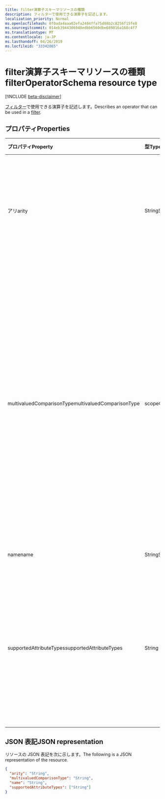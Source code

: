 ```yaml
---
title: filter演算子スキーマリソースの種類
description: フィルターで使用できる演算子を記述します。
localization_priority: Normal
ms.openlocfilehash: 0f0ada4aaa02efa2484ffa75d88b2c8256f15fe8
ms.sourcegitcommit: 014eb3944306948edbb6560dbe689816a168c4f7
ms.translationtype: MT
ms.contentlocale: ja-JP
ms.lasthandoff: 04/26/2019
ms.locfileid: "33342865"
---
```

# <a name="filteroperatorschema-resource-type"></a><span data-ttu-id="c18bf-103">filter演算子スキーマリソースの種類</span><span class="sxs-lookup"><span data-stu-id="c18bf-103">filterOperatorSchema resource type</span></span>

[!INCLUDE [beta-disclaimer](../../includes/beta-disclaimer.md)]

<span data-ttu-id="c18bf-104">[フィルター](synchronization-filter.md)で使用できる演算子を記述します。</span><span class="sxs-lookup"><span data-stu-id="c18bf-104">Describes an operator that can be used in a [filter](synchronization-filter.md).</span></span>

## <a name="properties"></a><span data-ttu-id="c18bf-105">プロパティ</span><span class="sxs-lookup"><span data-stu-id="c18bf-105">Properties</span></span>

| <span data-ttu-id="c18bf-106">プロパティ</span><span class="sxs-lookup"><span data-stu-id="c18bf-106">Property</span></span>                   | <span data-ttu-id="c18bf-107">型</span><span class="sxs-lookup"><span data-stu-id="c18bf-107">Type</span></span>                      | <span data-ttu-id="c18bf-108">説明</span><span class="sxs-lookup"><span data-stu-id="c18bf-108">Description</span></span>    |
|:---------------------------|:--------------------------|:---------------|
|<span data-ttu-id="c18bf-109">アリ</span><span class="sxs-lookup"><span data-stu-id="c18bf-109">arity</span></span>                       |<span data-ttu-id="c18bf-110">String</span><span class="sxs-lookup"><span data-stu-id="c18bf-110">String</span></span>          |<span data-ttu-id="c18bf-111">演算子のアリティ。</span><span class="sxs-lookup"><span data-stu-id="c18bf-111">Arity of the operator.</span></span> <span data-ttu-id="c18bf-112">可能な値は、`Binary`、`Unary` です。</span><span class="sxs-lookup"><span data-stu-id="c18bf-112">Possible values are: `Binary`, `Unary`.</span></span> <span data-ttu-id="c18bf-113">既定値は `Binary` です。</span><span class="sxs-lookup"><span data-stu-id="c18bf-113">The default is `Binary`.</span></span>|
|<span data-ttu-id="c18bf-114">multivaluedComparisonType</span><span class="sxs-lookup"><span data-stu-id="c18bf-114">multivaluedComparisonType</span></span>   |<span data-ttu-id="c18bf-115">scopeOperatorMultiValuedComparisonType</span><span class="sxs-lookup"><span data-stu-id="c18bf-115">scopeOperatorMultiValuedComparisonType</span></span>          |<span data-ttu-id="c18bf-116">可能な値は、`All`、`Any` です。</span><span class="sxs-lookup"><span data-stu-id="c18bf-116">Possible values are: `All`, `Any`.</span></span> <span data-ttu-id="c18bf-117">複数値属性にのみ適用されます。</span><span class="sxs-lookup"><span data-stu-id="c18bf-117">Applies only to multivalued attributes.</span></span> <span data-ttu-id="c18bf-118">`All`すべての値が条件を満たす必要があることを意味します。</span><span class="sxs-lookup"><span data-stu-id="c18bf-118">`All` means that all values must satisfy the condition.</span></span> <span data-ttu-id="c18bf-119">`Any`少なくとも1つの値が条件を満たす必要があることを意味します。</span><span class="sxs-lookup"><span data-stu-id="c18bf-119">`Any` means that at least one value has to satisfy the condition.</span></span> <span data-ttu-id="c18bf-120">既定値は `All` です。</span><span class="sxs-lookup"><span data-stu-id="c18bf-120">The default is `All`.</span></span>|
|<span data-ttu-id="c18bf-121">name</span><span class="sxs-lookup"><span data-stu-id="c18bf-121">name</span></span>                        |<span data-ttu-id="c18bf-122">String</span><span class="sxs-lookup"><span data-stu-id="c18bf-122">String</span></span>                     |<span data-ttu-id="c18bf-123">オペレーター名。</span><span class="sxs-lookup"><span data-stu-id="c18bf-123">Operator name.</span></span> |
|<span data-ttu-id="c18bf-124">supportedAttributeTypes</span><span class="sxs-lookup"><span data-stu-id="c18bf-124">supportedAttributeTypes</span></span>     |<span data-ttu-id="c18bf-125">String collection</span><span class="sxs-lookup"><span data-stu-id="c18bf-125">String collection</span></span>         |<span data-ttu-id="c18bf-126">演算子でサポートされている属性の種類。</span><span class="sxs-lookup"><span data-stu-id="c18bf-126">Attribute types supported by the operator.</span></span> <span data-ttu-id="c18bf-127">可能な値は、`Boolean`、`Binary`、`Reference`、`Integer`、`String` です。</span><span class="sxs-lookup"><span data-stu-id="c18bf-127">Possible values are: `Boolean`, `Binary`, `Reference`, `Integer`, `String`.</span></span>|

## <a name="json-representation"></a><span data-ttu-id="c18bf-128">JSON 表記</span><span class="sxs-lookup"><span data-stu-id="c18bf-128">JSON representation</span></span>

<span data-ttu-id="c18bf-129">リソースの JSON 表記を次に示します。</span><span class="sxs-lookup"><span data-stu-id="c18bf-129">The following is a JSON representation of the resource.</span></span>

<!-- {
  "blockType": "resource",
  "optionalProperties": [

  ],
  "@odata.type": "microsoft.graph.filterOperatorSchema"
}-->

```json
{
  "arity": "String",
  "multivaluedComparisonType": "String",
  "name": "String",
  "supportedAttributeTypes": ["String"]
}

```

<!-- uuid: 8fcb5dbc-d5aa-4681-8e31-b001d5168d79
2015-10-25 14:57:30 UTC -->
<!--
{
  "type": "#page.annotation",
  "description": "filterOperatorSchema resource",
  "keywords": "",
  "section": "documentation",
  "tocPath": "",
  "suppressions": []
}
-->
